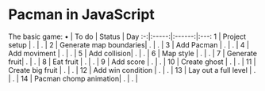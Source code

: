 # Pacman in JavaScript

The basic game:
 • | To do | Status | Day
:-:|:-----:|:------:|:---:
1 | Project setup | . | . |
2 | Generate map boundaries| . | . |
3 | Add Pacman | . | . |
4 | Add moviment | . | . |
5 | Add collision| . | . |
6 | Map style | . | . |
7 | Generate fruit| . | . |
8 | Eat fruit | . | . |
9 | Add score | . | . |
10 | Create ghost | . | . |
11 | Create big fruit | . | . |
12 | Add win condition | . | . |
13 | Lay out a full level | . | . |
14 | Pacman chomp animation| . | . |

